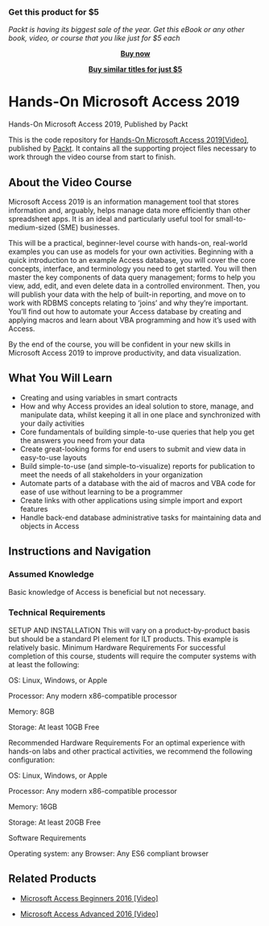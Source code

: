 
### Get this product for $5

<i>Packt is having its biggest sale of the year. Get this eBook or any other book, video, or course that you like just for $5 each</i>


<b><p align='center'>[Buy now](https://packt.link/9781838987473)</p></b>


<b><p align='center'>[Buy similar titles for just $5](https://subscription.packtpub.com/search)</p></b>


# Hands-On Microsoft Access 2019
Hands-On Microsoft Access 2019, Published by Packt

This is the code repository for [Hands-On Microsoft Access 2019[Video]](https://www.packtpub.com/in/data/hands-on-microsoft-access-2019-video), published by [Packt](https://www.packtpub.com/?utm_source=github). It contains all the supporting project files necessary to work through the video course from start to finish.

## About the Video Course
Microsoft Access 2019 is an information management tool that stores information and, arguably, helps manage data more efficiently than other spreadsheet apps. It is an ideal and particularly useful tool for small-to-medium-sized (SME) businesses.

This will be a practical, beginner-level course with hands-on, real-world examples you can use as models for your own activities. Beginning with a quick introduction to an example Access database, you will cover the core concepts, interface, and terminology you need to get started. You will then master the key components of data query management; forms to help you view, add, edit, and even delete data in a controlled environment. Then, you will publish your data with the help of built-in reporting, and move on to work with RDBMS concepts relating to ‘joins’ and why they’re important. You’ll find out how to automate your Access database by creating and applying macros and learn about VBA programming and how it’s used with Access.

By the end of the course, you will be confident in your new skills in Microsoft Access 2019 to improve productivity, and data visualization.

<H2>What You Will Learn</H2>
<DIV class=book-info-will-learn-text>
<UL>
<LI><SPAN style="BACKGROUND-COLOR: transparent">Creating and using variables in smart contracts</SPAN> 
<LI>How and why Access provides an ideal solution to store, manage, and manipulate data, whilst keeping it all in one place and synchronized with your daily activities
<LI>Core fundamentals of building simple-to-use queries that help you get the answers you need from your data
<LI>Create great-looking forms for end users to submit and view data in easy-to-use layouts
<LI>Build simple-to-use (and simple-to-visualize) reports for publication to meet the needs of all stakeholders in your organization
<LI>Automate parts of a database with the aid of macros and VBA code for ease of use without learning to be a programmer
<LI>Create links with other applications using simple import and export features
<LI>Handle back-end database administrative tasks for maintaining data and objects in Access
 </LI></UL></DIV>

## Instructions and Navigation
### Assumed Knowledge
Basic knowledge of Access is beneficial but not necessary.
### Technical Requirements

SETUP AND INSTALLATION
This will vary on a product-by-product basis but should be a standard PI element for ILT products. This example is relatively basic.
Minimum Hardware Requirements
For successful completion of this course, students will require the computer systems with at least the following:

OS: Linux, Windows, or Apple


Processor: Any modern x86-compatible processor


Memory: 8GB


Storage: At least 10GB Free



Recommended Hardware Requirements
For an optimal experience with hands-on labs and other practical activities, we recommend the following configuration:

OS: Linux, Windows, or Apple


Processor: Any modern x86-compatible processor


Memory: 16GB


Storage: At least 20GB Free

Software Requirements

Operating system: any
Browser: Any ES6 compliant browser 


## Related Products
* [Microsoft Access Beginners 2016 [Video]](https://www.packtpub.com/in/business-other/microsoft-access-beginners-2016-video)

* [Microsoft Access Advanced 2016 [Video]](https://www.packtpub.com/in/business-other/microsoft-access-advanced-2016-video)



